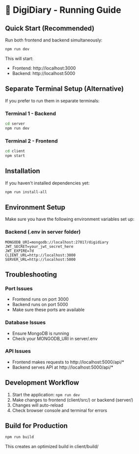 # 🚀 DigiDiary - Running Guide

## Quick Start (Recommended)

Run both frontend and backend simultaneously:
```bash
npm run dev
```

This will start:
- Frontend: http://localhost:3000
- Backend: http://localhost:5000

## Separate Terminal Setup (Alternative)

If you prefer to run them in separate terminals:

### Terminal 1 - Backend
```bash
cd server
npm run dev
```

### Terminal 2 - Frontend
```bash
cd client
npm start
```

## Installation

If you haven't installed dependencies yet:
```bash
npm run install-all
```

## Environment Setup

Make sure you have the following environment variables set up:

### Backend (.env in server folder)
```env
MONGODB_URI=mongodb://localhost:27017/digidiary
JWT_SECRET=your_jwt_secret_here
JWT_EXPIRE=7d
CLIENT_URL=http://localhost:3000
SERVER_URL=http://localhost:5000
```

## Troubleshooting

### Port Issues
- Frontend runs on port 3000
- Backend runs on port 5000
- Make sure these ports are available

### Database Issues
- Ensure MongoDB is running
- Check your MONGODB_URI in server/.env

### API Issues
- Frontend makes requests to http://localhost:5000/api/*
- Backend serves API at http://localhost:5000/api/*

## Development Workflow

1. Start the application: `npm run dev`
2. Make changes to frontend (client/src/) or backend (server/)
3. Changes will auto-reload
4. Check browser console and terminal for errors

## Build for Production

```bash
npm run build
```

This creates an optimized build in client/build/ 